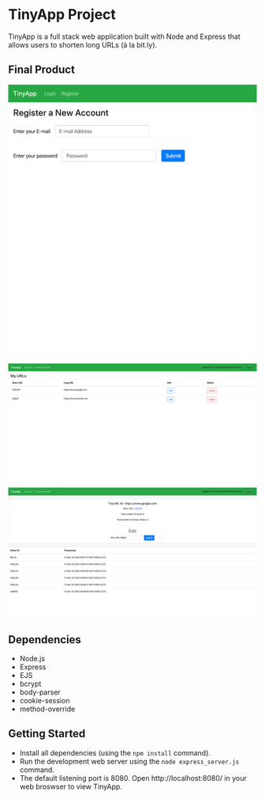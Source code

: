 # TinyApp Project

TinyApp is a full stack web application built with Node and Express that allows users to shorten long URLs (à la bit.ly).

## Final Product

!["Screenshot of mobile-friendly Registration page"](https://github.com/bmark88/tinyapp/blob/master/docs/registration_page.png)
!["Screenshot of myURLs Page"](https://github.com/bmark88/tinyapp/blob/master/docs/my_urls_page.png)
!["screenshot of Visitor Analytics per URL"](https://github.com/bmark88/tinyapp/blob/master/docs/short_url_visitor_analytics_page.png)

## Dependencies

- Node.js
- Express
- EJS
- bcrypt
- body-parser
- cookie-session
- method-override

## Getting Started

- Install all dependencies (using the `npm install` command).
- Run the development web server using the `node express_server.js` command.
- The default listening port is 8080. Open http://localhost:8080/ in your web broswser to view TinyApp.
